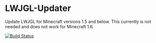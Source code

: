 LWJGL-Updater
=============

Update LWJGL for Minecraft versions 1.5 and below. This currently is not needed and does not work for Minecraft 1.6.

[![Build Status](http://jenkins.nyw.li/job/LWJGL%20Updater/badge/icon)](http://jenkins.nyw.li/job/LWJGL%20Updater/)
